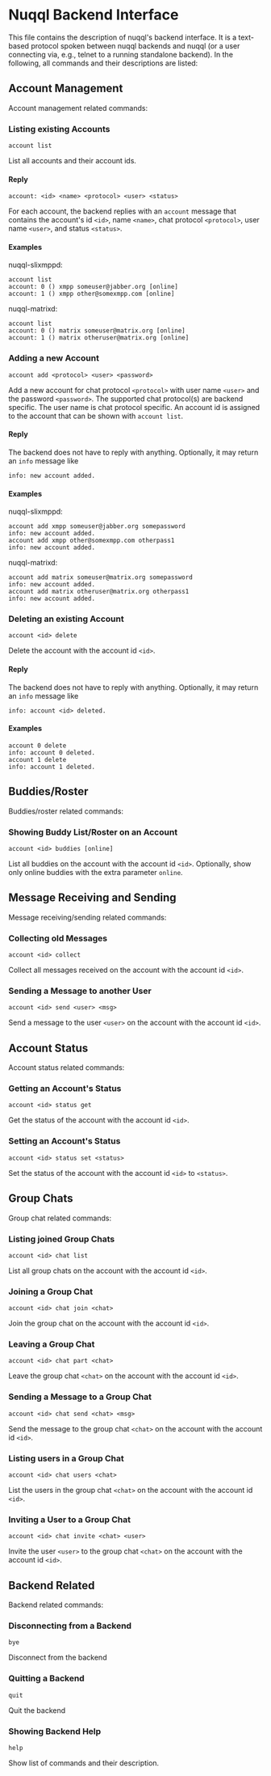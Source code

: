 # Nuqql Backend Interface

This file contains the description of nuqql's backend interface. It is a
text-based protocol spoken between nuqql backends and nuqql (or a user
connecting via, e.g., telnet to a running standalone backend). In the
following, all commands and their descriptions are listed:


## Account Management

Account management related commands:


### Listing existing Accounts

```
account list
```

List all accounts and their account ids.


#### Reply

```
account: <id> <name> <protocol> <user> <status>
```

For each account, the backend replies with an `account` message that contains
the account's id `<id>`, name `<name>`, chat protocol `<protocol>`, user name
`<user>`, and status `<status>`.


#### Examples

nuqql-slixmppd:

```
account list
account: 0 () xmpp someuser@jabber.org [online]
account: 1 () xmpp other@somexmpp.com [online]
```

nuqql-matrixd:

```
account list
account: 0 () matrix someuser@matrix.org [online]
account: 1 () matrix otheruser@matrix.org [online]
```


### Adding a new Account

```
account add <protocol> <user> <password>
```

Add a new account for chat protocol `<protocol>` with user name `<user>` and
the password `<password>`. The supported chat protocol(s) are backend specific.
The user name is chat protocol specific. An account id is assigned to the
account that can be shown with `account list`.


#### Reply

The backend does not have to reply with anything. Optionally, it may return an
`info` message like

```
info: new account added.
```


#### Examples

nuqql-slixmppd:

```
account add xmpp someuser@jabber.org somepassword
info: new account added.
account add xmpp other@somexmpp.com otherpass1
info: new account added.
```

nuqql-matrixd:

```
account add matrix someuser@matrix.org somepassword
info: new account added.
account add matrix otheruser@matrix.org otherpass1
info: new account added.
```


### Deleting an existing Account

```
account <id> delete
```

Delete the account with the account id `<id>`.


#### Reply

The backend does not have to reply with anything. Optionally, it may return an
`info` message like

```
info: account <id> deleted.
```


#### Examples

```
account 0 delete
info: account 0 deleted.
account 1 delete
info: account 1 deleted.
```


## Buddies/Roster

Buddies/roster related commands:


### Showing Buddy List/Roster on an Account

```
account <id> buddies [online]
```

List all buddies on the account with the account id `<id>`. Optionally, show
only online buddies with the extra parameter `online`.


## Message Receiving and Sending

Message receiving/sending related commands:

### Collecting old Messages

```
account <id> collect
```

Collect all messages received on the account with the account id `<id>`.


### Sending a Message to another User

```
account <id> send <user> <msg>
```

Send a message to the user `<user>` on the account with the account id `<id>`.


## Account Status

Account status related commands:

### Getting an Account's Status

```
account <id> status get
```

Get the status of the account with the account id `<id>`.


### Setting an Account's Status

```
account <id> status set <status>
```

Set the status of the account with the account id `<id>` to `<status>`.


## Group Chats

Group chat related commands:


### Listing joined Group Chats

```
account <id> chat list
```

List all group chats on the account with the account id `<id>`.


### Joining a Group Chat

```
account <id> chat join <chat>
```

Join the group chat <chat> on the account with the account id `<id>`.


### Leaving a Group Chat

```
account <id> chat part <chat>
```

Leave the group chat `<chat>` on the account with the account id `<id>`.


### Sending a Message to a Group Chat

```
account <id> chat send <chat> <msg>
```

Send the message <msg> to the group chat `<chat>` on the account with the
account id `<id>`.


### Listing users in a Group Chat

```
account <id> chat users <chat>
```

List the users in the group chat `<chat>` on the account with the
account id `<id>`.


### Inviting a User to a Group Chat

```
account <id> chat invite <chat> <user>
```

Invite the user `<user>` to the group chat `<chat>` on the account with the
account id `<id>`.


## Backend Related

Backend related commands:


### Disconnecting from a Backend

```
bye
```

Disconnect from the backend


### Quitting a Backend

```
quit
```

Quit the backend


### Showing Backend Help

```
help
```

Show list of commands and their description.
